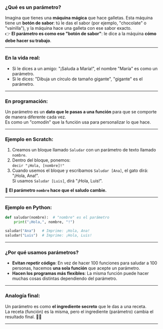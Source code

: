 ### **¿Qué es un parámetro?**
Imagina que tienes una **máquina mágica** que hace galletas. Esta máquina tiene un **botón de sabor**: tú le das el sabor (por ejemplo, "chocolate" o "vainilla"), y la máquina hace una galleta con ese sabor exacto.  
👉 **El parámetro es como ese "botón de sabor"**: le dice a la máquina **cómo debe hacer su trabajo**.

---

### **En la vida real:**
- Si le dices a un amigo: "¡Saluda a María!", el nombre "María" es como un parámetro.  
- Si le dices: "Dibuja un círculo de tamaño gigante", "gigante" es el parámetro.

---

### **En programación:**
Un parámetro es un **dato que le pasas a una función** para que se comporte de manera diferente cada vez.  
Es como un "comodín" que la función usa para personalizar lo que hace.

---

### **Ejemplo en Scratch:**
1. Creamos un bloque llamado `Saludar` con un parámetro de texto llamado `nombre`.  
2. Dentro del bloque, ponemos:  
   `decir "¡Hola, [nombre]!"`  
3. Cuando usemos el bloque y escribamos `Saludar [Ana]`, el gato dirá: "¡Hola, Ana!".  
   Si usamos `Saludar [Luis]`, dirá "¡Hola, Luis!".

📌 **El parámetro `nombre` hace que el saludo cambie.**

---

### **Ejemplo en Python:**
```python
def saludar(nombre):  # "nombre" es el parámetro
    print("¡Hola,", nombre, "!")

saludar("Ana")   # Imprime: ¡Hola, Ana!
saludar("Luis")  # Imprime: ¡Hola, Luis!
```

---

### **¿Por qué usamos parámetros?**
- **Evitan repetir código**: En vez de hacer 100 funciones para saludar a 100 personas, hacemos **una sola función** que acepte un parámetro.  
- **Hacen los programas más flexibles**: La misma función puede hacer muchas cosas distintas dependiendo del parámetro.

---

### **Analogía final:**
Un parámetro es como **el ingrediente secreto** que le das a una receta.  
La receta (función) es la misma, pero el ingrediente (parámetro) cambia el resultado final. 🍪🎨

---

